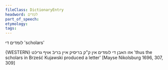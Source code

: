 ```yaml
---
fileClass: DictionaryEntry
headword: לומדים
part_of_speech: 
etymology: 
tags: 
---
```

לומדים
די
'scholars'

{WESTERN}
אזו האבן די לומדים אין ק"ק בריסיק איין בריבֿ אויף גריכֿט
'thus the scholars in Brześć Kujawski produced a letter'
[Mayse Nikolsburg 1696, 307, 309]